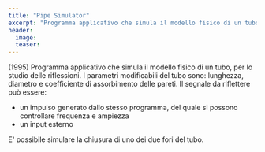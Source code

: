 ```yaml
---
title: "Pipe Simulator"
excerpt: "Programma applicativo che simula il modello fisico di un tubo, per lo studio delle riflessioni."
header:
  image:
  teaser:
---
```



(1995) Programma applicativo che simula il modello fisico di un tubo, per lo studio delle riflessioni.
I parametri modificabili del tubo sono: lunghezza, diametro e coefficiente di assorbimento delle pareti.
Il segnale da riflettere può essere:

- un impulso generato dallo stesso programma, del quale si possono controllare frequenza e ampiezza
- un input esterno

E' possibile simulare la chiusura di uno dei due fori del tubo.
